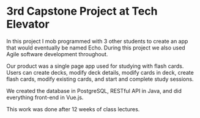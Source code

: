 # 3rd Capstone Project at Tech Elevator

In this project I mob programmed with 3 other students to create an app that would eventually be named Echo. During this project we also used Agile software development throughout. 

Our product was a single page app used for studying with flash cards. Users can create decks, modify deck details, modify cards in deck, create flash cards, modify existing cards, and start and complete study sessions.

We created the database in PostgreSQL, RESTful API in Java, and did everything front-end in Vue.js. 

This work was done after 12 weeks of class lectures. 
